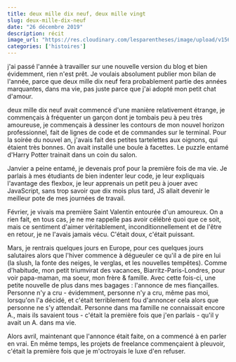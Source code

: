 ```yaml
---
title: deux mille dix neuf, deux mille vingt
slug: deux-mille-dix-neuf
date: "26 décembre 2019"
description: récit
image_url: "https://res.cloudinary.com/lesparentheses/image/upload/v1569002037/test/coworkamping_100.jpg"
categories: ['histoires']
---
```


j'ai passé l'année à travailler sur une nouvelle version du blog et bien évidemment, rien n'est prêt. Je voulais absolument publier mon bilan de l'année, parce que  deux mille dix neuf fera probablement partie des années marquantes, dans ma vie, pas juste parce que j'ai adopté mon petit chat d'amour.

deux mille dix neuf avait commencé d'une manière relativement étrange, je commençais à fréquenter un garçon dont je tombais peu à peu très amoureuse, je commençais à dessiner les contours de mon nouvel horizon professionnel, fait de lignes de code et de commandes sur le terminal. Pour la soirée du nouvel an, j'avais fait des petites tartelettes aux oignons, qui étaient très bonnes. On avait installé une boule à facettes. Le puzzle entamé d'Harry Potter trainait dans un coin du salon.

Janvier a peine entamé, je devenais prof pour la première fois de ma vie. Je parlais à mes étudiants de bien indenter leur code, je leur expliquais l'avantage des flexbox, je leur apprenais un petit peu à jouer avec JavaScript, sans trop savoir que dix mois plus tard, JS allait devenir le meilleur pote de mes journées de travail.

Février, je vivais ma première Saint Valentin entourée d'un amoureux. On a rien fait, en tous cas, je ne me rappelle pas avoir célébré quoi que ce soit, mais ce sentiment d'aimer véritablement, inconditionnellement et de l'être en retour, je ne l'avais jamais vécu. C'était doux, c'était puissant.

Mars, je rentrais quelques jours en Europe, pour ces quelques jours salutaires alors que l'hiver commence à dégueuler ce qu'il a de pire en lui (la slush, la fonte des neiges, le verglas, et les nouvelles tempêtes). Comme d'habitude, mon petit triumvirat des vacances, Biarritz-Paris-Londres, pour voir papa-maman, ma soeur, mon frère & famille. Avec cette fois-ci, une petite nouvelle de plus dans mes bagages : l'annonce de mes fiançailles. Personne n'y a cru - évidemment, personne n'y a cru, même pas moi, lorsqu'on l'a décidé, et c'était terriblement fou d'annoncer cela alors que personne ne s'y attendait. Personne dans ma famille ne connaissait encore A., mais ils savaient tous - c'était  la première fois que  j'en parlais - qu'il y avait un A. dans ma vie.

Alors avril, maintenant que l'annonce était faite, on a commencé à en parler en vrai. En même temps, les projets de freelance commençaient à pleuvoir, c'était la première fois que je m'octroyais le luxe d'en refuser.


